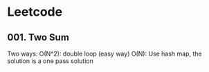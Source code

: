 # Leetcode

## 001. Two Sum

Two ways: 
O(N^2): double loop (easy way)
O(N): Use hash map, the solution is a one pass solution
